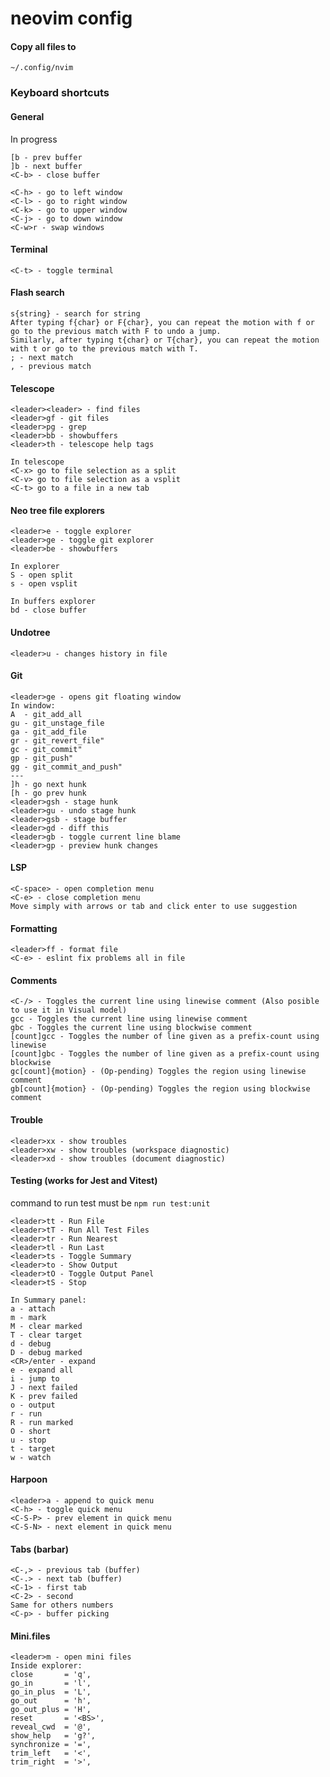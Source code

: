 # neovim config

#### Copy all files to

`~/.config/nvim`

### Keyboard shortcuts

#### General

In progress

```
[b - prev buffer
]b - next buffer
<C-b> - close buffer

<C-h> - go to left window
<C-l> - go to right window
<C-k> - go to upper window
<C-j> - go to down window
<C-w>r - swap windows
```

#### Terminal

`<C-t> - toggle terminal`

#### Flash search
```
s{string} - search for string
After typing f{char} or F{char}, you can repeat the motion with f or go to the previous match with F to undo a jump.
Similarly, after typing t{char} or T{char}, you can repeat the motion with t or go to the previous match with T.
; - next match
, - previous match
```

#### Telescope

```
<leader><leader> - find files
<leader>gf - git files
<leader>pg - grep
<leader>bb - showbuffers
<leader>th - telescope help tags

In telescope
<C-x> go to file selection as a split
<C-v> go to file selection as a vsplit
<C-t> go to a file in a new tab
```

#### Neo tree file explorers

```
<leader>e - toggle explorer
<leader>ge - toggle git explorer
<leader>be - showbuffers

In explorer
S - open split
s - open vsplit

In buffers explorer
bd - close buffer 
```

#### Undotree

`<leader>u - changes history in file`

#### Git

```
<leader>ge - opens git floating window
In window:
A  - git_add_all
gu - git_unstage_file
ga - git_add_file
gr - git_revert_file"
gc - git_commit"
gp - git_push"
gg - git_commit_and_push"
---
]h - go next hunk
[h - go prev hunk
<leader>gsh - stage hunk
<leader>gu - undo stage hunk
<leader>gsb - stage buffer
<leader>gd - diff this
<leader>gb - toggle current line blame
<leader>gp - preview hunk changes
```

#### LSP

```
<C-space> - open completion menu
<C-e> - close completion menu
Move simply with arrows or tab and click enter to use suggestion
```

#### Formatting

```
<leader>ff - format file
<C-e> - eslint fix problems all in file
```

#### Comments

```
<C-/> - Toggles the current line using linewise comment (Also posible to use it in Visual model)
gcc - Toggles the current line using linewise comment
gbc - Toggles the current line using blockwise comment
[count]gcc - Toggles the number of line given as a prefix-count using linewise
[count]gbc - Toggles the number of line given as a prefix-count using blockwise
gc[count]{motion} - (Op-pending) Toggles the region using linewise comment
gb[count]{motion} - (Op-pending) Toggles the region using blockwise comment
```

#### Trouble

```
<leader>xx - show troubles
<leader>xw - show troubles (workspace diagnostic)
<leader>xd - show troubles (document diagnostic)
```

#### Testing (works for Jest and Vitest)

command to run test must be `npm run test:unit`

```
<leader>tt - Run File
<leader>tT - Run All Test Files
<leader>tr - Run Nearest
<leader>tl - Run Last
<leader>ts - Toggle Summary
<leader>to - Show Output
<leader>tO - Toggle Output Panel
<leader>tS - Stop

In Summary panel:
a - attach
m - mark
M - clear marked
T - clear target
d - debug
D - debug marked
<CR>/enter - expand
e - expand all
i - jump to
J - next failed
K - prev failed
o - output
r - run
R - run marked
O - short
u - stop
t - target
w - watch

```

#### Harpoon

```
<leader>a - append to quick menu
<C-h> - toggle quick menu
<C-S-P> - prev element in quick menu
<C-S-N> - next element in quick menu
```

#### Tabs (barbar)
```
<C-,> - previous tab (buffer)
<C-.> - next tab (buffer)
<C-1> - first tab
<C-2> - second
Same for others numbers
<C-p> - buffer picking
```

#### Mini.files 
```
<leader>m - open mini files
Inside explorer:
close       = 'q',
go_in       = 'l',
go_in_plus  = 'L',
go_out      = 'h',
go_out_plus = 'H',
reset       = '<BS>',
reveal_cwd  = '@',
show_help   = 'g?',
synchronize = '=',
trim_left   = '<',
trim_right  = '>',
```
